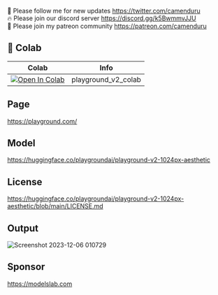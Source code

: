 🐣 Please follow me for new updates https://twitter.com/camenduru <br />
🔥 Please join our discord server https://discord.gg/k5BwmmvJJU <br />
🥳 Please join my patreon community https://patreon.com/camenduru <br />

## 🦒 Colab

| Colab | Info
| --- | --- |
[![Open In Colab](https://colab.research.google.com/assets/colab-badge.svg)](https://colab.research.google.com/github/camenduru/playground-colab/blob/main/playground_v2_colab.ipynb) | playground_v2_colab

## Page
https://playground.com/

## Model
https://huggingface.co/playgroundai/playground-v2-1024px-aesthetic

## License
https://huggingface.co/playgroundai/playground-v2-1024px-aesthetic/blob/main/LICENSE.md

## Output
![Screenshot 2023-12-06 010729](https://github.com/camenduru/playground-colab/assets/54370274/47652ddd-1276-4027-911e-9360b3c4c93f)

## Sponsor
https://modelslab.com
